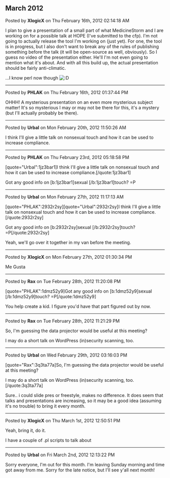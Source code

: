 ## March 2012
Posted by **XlogicX** on Thu February 16th, 2012 02:14:18 AM

I plan to give a presentation of a small part of what MedicineStorm and I are working on for a possible talk at HOPE (I've submitted to the cfp). I'm not going to actually release the tool I'm working on (just yet). For one, the tool is in progress, but I also don't want to break any of the rules of publishing something before the talk (it will be open-source as well, obviously). So I guess no video of the presentation either. He'll I'm not even going to mention what it's about. And with all this build up, the actual presentation should be fairly anti-climatic. 

...I know perl now though  <!-- s:D --><img src="{SMILIES_PATH}/icon_e_biggrin.gif" alt=":D" title="Very Happy" /><!-- s:D -->

--------------------------------------------------------------------------------

Posted by **PHLAK** on Thu February 16th, 2012 01:37:44 PM

OHHH! A mysterious presentation on an even more mysterious subject matter! It's so mysterious I may or may not be there for this, it's a mystery (but I'll actually probably be there).

--------------------------------------------------------------------------------

Posted by **Urbal** on Mon February 20th, 2012 11:50:26 AM

I think I'll give a little talk on nonsexual touch and how it can be used to increase compliance.

--------------------------------------------------------------------------------

Posted by **PHLAK** on Thu February 23rd, 2012 05:18:58 PM

[quote=&quot;Urbal&quot;:1jz3bar1]I think I'll give a little talk on nonsexual touch and how it can be used to increase compliance.[/quote:1jz3bar1]

Got any good info on [b:1jz3bar1]sexual [/b:1jz3bar1]touch? =P

--------------------------------------------------------------------------------

Posted by **Urbal** on Mon February 27th, 2012 11:17:13 AM

[quote=&quot;PHLAK&quot;:2932r2sy][quote=&quot;Urbal&quot;:2932r2sy]I think I'll give a little talk on nonsexual touch and how it can be used to increase compliance.[/quote:2932r2sy]

Got any good info on [b:2932r2sy]sexual [/b:2932r2sy]touch? =P[/quote:2932r2sy]

Yeah, we'll go over it together in my van before the meeting.

--------------------------------------------------------------------------------

Posted by **XlogicX** on Mon February 27th, 2012 01:30:34 PM

Me Gusta

--------------------------------------------------------------------------------

Posted by **Rax** on Tue February 28th, 2012 11:20:08 PM

[quote=&quot;PHLAK&quot;:1dmz52y9]Got any good info on [b:1dmz52y9]sexual [/b:1dmz52y9]touch? =P[/quote:1dmz52y9]

You help create a kid. I figure you'd have that part figured out by now.

--------------------------------------------------------------------------------

Posted by **Rax** on Tue February 28th, 2012 11:21:29 PM

So, I'm guessing the data projector would be useful at this meeting?

I may do a short talk on WordPress (in)security scanning, too.

--------------------------------------------------------------------------------

Posted by **Urbal** on Wed February 29th, 2012 03:16:03 PM

[quote=&quot;Rax&quot;:3q3ta77a]So, I'm guessing the data projector would be useful at this meeting?

I may do a short talk on WordPress (in)security scanning, too.[/quote:3q3ta77a]

Sure.. i could slide pres or freestyle, makes no difference. It does seem that talks and presentations are increasing, so it may be a good idea (assuming it's no trouble) to bring it every month.

--------------------------------------------------------------------------------

Posted by **XlogicX** on Thu March 1st, 2012 12:50:51 PM

Yeah, bring it, do it.

I have a couple of .pl scripts to talk about

--------------------------------------------------------------------------------

Posted by **Urbal** on Fri March 2nd, 2012 12:13:22 PM

Sorry everyone, I'm out for this month. I'm leaving Sunday morning and time got away from me. Sorry for the late notice, but I'll see y'all next month!
